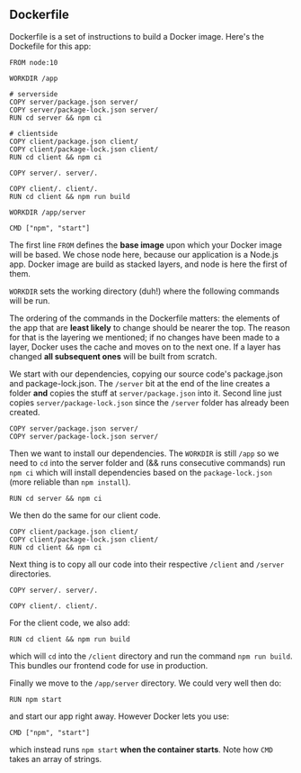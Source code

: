 
## Dockerfile

Dockerfile is a set of instructions to build a Docker image.
Here's the Dockefile for this app:

```
FROM node:10

WORKDIR /app

# serverside
COPY server/package.json server/
COPY server/package-lock.json server/
RUN cd server && npm ci

# clientside
COPY client/package.json client/
COPY client/package-lock.json client/
RUN cd client && npm ci

COPY server/. server/.

COPY client/. client/.
RUN cd client && npm run build

WORKDIR /app/server

CMD ["npm", "start"]
```

The first line ```FROM``` defines the **base image** upon which your Docker image will be based. We chose node here, because our application is a Node.js app. Docker image are build as stacked layers, and node is here the first of them.

```WORKDIR``` sets the working directory (duh!) where the following commands will be run.

The ordering of the commands in the Dockerfile matters: the elements of the app that are **least likely** to change should be nearer the top. The reason for that is the layering we mentioned; if no changes have been made to a layer, Docker uses the cache and moves on to the next one. If a layer has changed **all subsequent ones** will be built from scratch.

We start with our dependencies, copying our source code's package.json and package-lock.json. The ```/server``` bit at the end of the line creates a folder **and** copies the stuff at ```server/package.json``` into it. Second line just copies ```server/package-lock.json``` since the ```/server``` folder has already been created.
```
COPY server/package.json server/
COPY server/package-lock.json server/
```
Then we want to install our dependencies. The ```WORKDIR``` is still ```/app``` so we need to ```cd``` into the server folder and (&& runs consecutive commands) run ```npm ci``` which will install dependencies based on the ```package-lock.json``` (more reliable than ```npm install```).
```
RUN cd server && npm ci
```
We then do the same for our client code.
```
COPY client/package.json client/
COPY client/package-lock.json client/
RUN cd client && npm ci
```

Next thing is to copy all our code into their respective ```/client``` and ```/server``` directories.
```
COPY server/. server/.

COPY client/. client/.
```

For the client code, we also add:
```
RUN cd client && npm run build
```
which will ```cd``` into the ```/client``` directory and run the command ```npm run build```. This bundles our frontend code for use in production.

Finally we move to the ```/app/server``` directory. We could very well then do:
```
RUN npm start
```
and start our app right away. However Docker lets you use:
```
CMD ["npm", "start"]
```
which instead runs ```npm start``` **when the container starts**. Note how ```CMD``` takes an array of strings.
